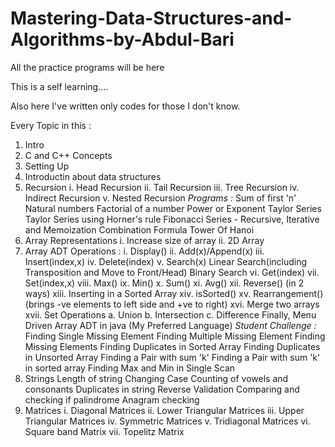 # Mastering-Data-Structures-and-Algorithms-by-Abdul-Bari
 All the practice programs will be here

This is a self learning....

Also here I've written only codes for those I don't know.


Every Topic in this :

1. Intro
2. C and C++ Concepts
3. Setting Up
4. Introductin about data structures
5. Recursion
    i.    Head Recursion
    ii.  Tail Recursion
    iii. Tree Recursion
    iv.  Indirect Recursion
    v.   Nested Recursion
    *Programs :*
        Sum of first 'n' Natural numbers
        Factorial of a number
        Power or Exponent
        Taylor Series
        Taylor Series using Horner's rule
        Fibonacci Series - Recursive, Iterative and Memoization
        Combination Formula
        Tower Of Hanoi
6. Array Representations
   i.  Increase size of array
   ii. 2D Array
7. Array ADT
    Operations :
    i.   Display()
    ii.  Add(x)/Append(x)
    iii. Insert(index,x)
    iv.  Delete(index)
    v.   Search(x)
            Linear Search(including Transposition and Move to Front/Head)
            Binary Search
    vi.  Get(index)
    vii. Set(index,x)
    viii. Max()
    ix.  Min()
    x. Sum()
    xi. Avg()
    xii. Reverse() (in 2 ways)
    xiii. Inserting in a Sorted Array
    xiv. isSorted()
    xv.  Rearrangement() (brings -ve elements to left side and +ve to right)
    xvi. Merge two arrays
    xvii. Set Operations
            a. Union
            b. Intersection
            c. Difference
    Finally, Menu Driven Array ADT in java (My Preferred Language)
    *Student Challenge :*
        Finding Single Missing Element
        Finding Multiple Missing Element
        Finding Missing Elements
        Finding Duplicates in Sorted Array
        Finding Duplicates in Unsorted Array
        Finding a Pair with sum 'k'
        Finding a Pair with sum 'k' in sorted array
        Finding Max and Min in Single Scan
8. Strings
        Length of string
        Changing Case
        Counting of vowels and consonants
        Duplicates in string
        Reverse
        Validation
        Comparing and checking if palindrome
        Anagram checking
9. Matrices
        i. Diagonal Matrices
        ii. Lower Triangular Matrices
        iii. Upper Triangular Matrices
        iv. Symmetric Matrices
        v. Tridiagonal Matrices
        vi. Square band Matrix
        vii. Topelitz Matrix
